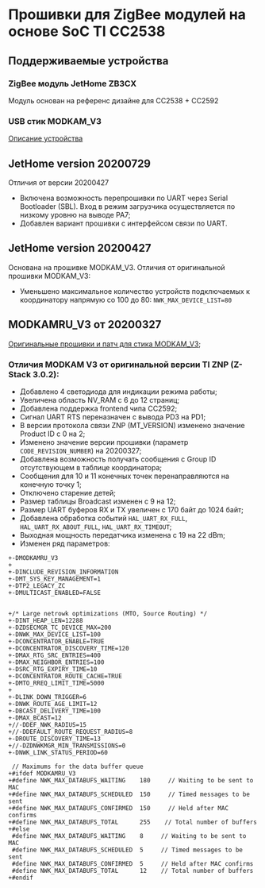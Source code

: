 # Прошивки для ZigBee модулей на основе SoC TI CC2538

## Поддерживаемые устройства

### ZigBee модуль JetHome ZB3CX

Модуль основан на референс дизайне для CC2538 + CC2592

### USB стик MODKAM_V3

[Описание устройства](https://modkam.ru/?p=1112)

## JetHome version 20200729

Отличия от версии 20200427
* Включена возможность перепрошивки по UART через Serial Bootloader (SBL). Вход в режим загрузчика осуществляется по низкому уровню на выводе PA7; 
* Добавлен вариант прошивки с интерфейсом связи по UART.

## JetHome version 20200427

Основана на прошивке MODKAM_V3. Отличия от оригинальной прошивки MODKAM_V3:
* Уменьшено максимальное количество устройств подключаемых к координатору напрямую со 100 до 80: `NWK_MAX_DEVICE_LIST=80`

## MODKAMRU_V3 от 20200327

[Оригинальные прошивки и патч для стика MODKAM_V3](https://github.com/reverieline/CC2538-CC2592-ZNP);

### Отличия MODKAM V3 от оригинальной версии TI ZNP (Z-Stack 3.0.2):

* Добавлено 4 светодиода для индикации режима работы;
* Увеличена область NV_RAM c 6 до 12 страниц;
* Добавлена поддержка frontend чипа CC2592;
* Сигнал UART RTS переназначен с вывода PD3 на PD1;
* В версии протокола связи ZNP (MT_VERSION) изменено значение Product ID с 0 на 2;
* Изменено значение версии прошивки (параметр `CODE_REVISION_NUMBER`) на 20200327;
* Добавлена возможность получать сообщения с Group ID отсутствующем в таблице координатора;
* Сообщения для 10 и 11 конечных точек перенаправляются на конечную точку 1;
* Отключено старение детей;
* Размер таблицы Broadcast изменен с 9 на 12;
* Размер UART буферов RX и TX увеличен с 170 байт до 1024 байт;
* Добавлена обработка событий `HAL_UART_RX_FULL`, `HAL_UART_RX_ABOUT_FULL`, `HAL_UART_RX_TIMEOUT`;
* Выходная мощность передатчика изменена с 19 на 22 dBm;
* Изменен ряд параметров:
```
+-DMODKAMRU_V3
+
+-DINCLUDE_REVISION_INFORMATION
+-DMT_SYS_KEY_MANAGEMENT=1
+-DTP2_LEGACY_ZC
+-DMULTICAST_ENABLED=FALSE


+/* Large netrowk optimizations (MTO, Source Routing) */
+-DINT_HEAP_LEN=12288
+-DZDSECMGR_TC_DEVICE_MAX=200
+-DNWK_MAX_DEVICE_LIST=100
+-DCONCENTRATOR_ENABLE=TRUE
+-DCONCENTRATOR_DISCOVERY_TIME=120
+-DMAX_RTG_SRC_ENTRIES=400
+-DMAX_NEIGHBOR_ENTRIES=100
+-DSRC_RTG_EXPIRY_TIME=10
+-DCONCENTRATOR_ROUTE_CACHE=TRUE
+-DMTO_RREQ_LIMIT_TIME=5000
+
+-DLINK_DOWN_TRIGGER=6
+-DNWK_ROUTE_AGE_LIMIT=12
+-DBCAST_DELIVERY_TIME=100
+-DMAX_BCAST=12
+//-DDEF_NWK_RADIUS=15
+//-DDEFAULT_ROUTE_REQUEST_RADIUS=8
+-DROUTE_DISCOVERY_TIME=13
+//-DZDNWKMGR_MIN_TRANSMISSIONS=0
+-DNWK_LINK_STATUS_PERIOD=60
```
```
 // Maximums for the data buffer queue
+#ifdef MODKAMRU_V3
+#define NWK_MAX_DATABUFS_WAITING    180     // Waiting to be sent to MAC
+#define NWK_MAX_DATABUFS_SCHEDULED  150     // Timed messages to be sent
+#define NWK_MAX_DATABUFS_CONFIRMED  150     // Held after MAC confirms
+#define NWK_MAX_DATABUFS_TOTAL      255    // Total number of buffers
+#else
 #define NWK_MAX_DATABUFS_WAITING    8     // Waiting to be sent to MAC
 #define NWK_MAX_DATABUFS_SCHEDULED  5     // Timed messages to be sent
 #define NWK_MAX_DATABUFS_CONFIRMED  5     // Held after MAC confirms
 #define NWK_MAX_DATABUFS_TOTAL      12    // Total number of buffers
+#endif
```